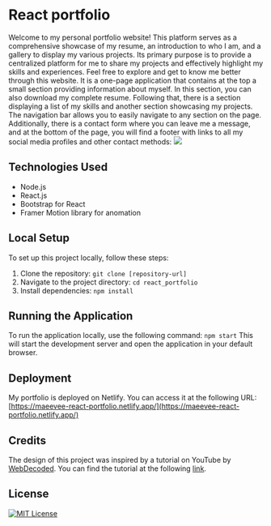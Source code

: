 # React portfolio
Welcome to my personal portfolio website! This platform serves as a comprehensive showcase of my resume, an introduction to who I am, and a gallery to display my various projects. Its primary purpose is to provide a centralized platform for me to share my projects and effectively highlight my skills and experiences. Feel free to explore and get to know me better through this website. 
It is a one-page application that contains at the top a small section providing information about myself. In this section, you can also download my complete resume. Following that, there is a section displaying a list of my skills and another section showcasing my projects. The navigation bar allows you to easily navigate to any section on the page. Additionally, there is a contact form where you can leave me a message, and at the bottom of the page, you will find a footer with links to all my social media profiles and other contact methods:
![](/src/assets/Portfolio.gif)

## Technologies Used
- Node.js
- React.js
- Bootstrap for React
- Framer Motion library for anomation

## Local Setup
To set up this project locally, follow these steps:

1. Clone the repository: `git clone [repository-url]`
2. Navigate to the project directory: `cd react_portfolio`
3. Install dependencies: `npm install`

## Running the Application
To run the application locally, use the following command: `npm start`
This will start the development server and open the application in your default browser.

## Deployment
My portfolio is deployed on Netlify. You can access it at the following URL: [https://maeevee-react-portfolio.netlify.app/](https://maeevee-react-portfolio.netlify.app/)

## Credits
The design of this project was inspired by a tutorial on YouTube by [WebDecoded](https://www.youtube.com/@webdecoded). You can find the tutorial at the following [link](https://www.youtube.com/watch?v=hYv6BM2fWd8&list=PLd0qRSEDFQI7DgB5BKHQrryFlR02n1bK-).

## License
[![MIT License](https://img.shields.io/badge/License-MIT-green.svg)](https://choosealicense.com/licenses/mit/)


